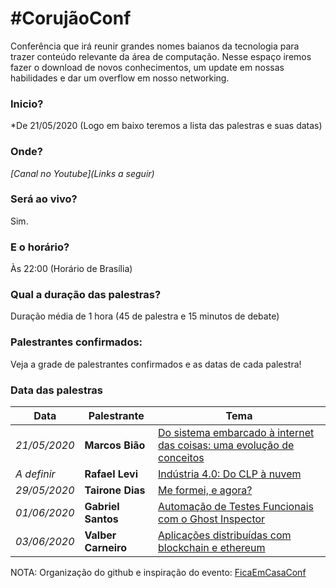 # #CorujãoConf

Conferência que irá reunir grandes nomes baianos da tecnologia para trazer conteúdo relevante da área de computação. Nesse espaço iremos fazer o download de novos conhecimentos, um update em nossas habilidades e dar um overflow em nosso networking. 

### Inicio?
*De 21/05/2020 (Logo em baixo teremos a lista das palestras e suas datas)

### Onde?
*[Canal no Youtube](Links a seguir)*

### Será ao vivo?
Sim.

### E o horário?
Às 22:00 (Horário de Brasília)

### Qual a duração das palestras?
Duração média de 1 hora (45 de palestra e 15 minutos de debate)

### Palestrantes confirmados:
Veja a grade de palestrantes confirmados e as datas de cada palestra!

### Data das palestras

Data | Palestrante | Tema
--- | --- | ---
*21/05/2020* | **Marcos Bião** | <a href="https://www.youtube.com/watch?v=4WoH-DwXOJo" target="_blank">Do sistema embarcado à internet das coisas: uma evolução de conceitos</a>
*A definir* | **Rafael Levi** | <a href="https://www.youtube.com/watch?v=noGJ2yI9buU" target="_blank">Indústria 4.0: Do CLP à nuvem</a>
*29/05/2020* | **Tairone Dias** | <a href="https://www.youtube.com/watch?v=5NEJMFWlNwk" target="_blank">Me formei, e agora?</a>
*01/06/2020* | **Gabriel Santos** | <a href="https://www.youtube.com/watch?v=FUjvowhzRmw" target="_blank">Automação de Testes Funcionais com o Ghost Inspector</a>
*03/06/2020* | **Valber Carneiro** | <a href="https://www.youtube.com/watch?v=NgCGy1pkc1M" target="_blank">Aplicações distribuídas com blockchain e ethereum</a>
 


NOTA: Organização do github e inspiração do evento: <a href="https://github.com/linuxtips/FiqueEmCasaConf" target="_blank">FicaEmCasaConf</a>
